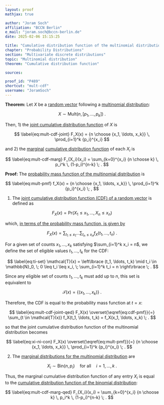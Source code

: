 ```yaml
---
layout: proof
mathjax: true

author: "Joram Soch"
affiliation: "BCCN Berlin"
e_mail: "joram.soch@bccn-berlin.de"
date: 2025-02-06 15:15:25

title: "Cumulative distribution function of the multinomial distribution"
chapter: "Probability Distributions"
section: "Multivariate discrete distributions"
topic: "Multinomial distribution"
theorem: "Cumulative distribution function"

sources:

proof_id: "P489"
shortcut: "mult-cdf"
username: "JoramSoch"
---
```



**Theorem:** Let $X$ be a [random vector](/D/rvec) following a [multinomial distribution](/D/mult):

$$ \label{eq:mult}
X \sim \mathrm{Mult}(n,\left[p_1, \ldots, p_k \right]) \; .
$$

Then, 1) the [joint cumulative distribution function](/D/cdf-joint) of $X$ is

$$ \label{eq:mult-cdf-joint}
F_X(x) = {n \choose {x_1, \ldots, x_k}} \, \prod_{i=1}^k {p_i}^{x_i}
$$

and 2) the [marginal](/D/dist-marg) [cumulative distribution function](/D/cdf) of each $X_i$ is

$$ \label{eq:mult-cdf-marg}
F_{X_i}(x_i) = \sum_{k=0}^{x_i} {n \choose k} \, p_i^k \, (1-p_i)^{n-k} \; .
$$


**Proof:** The [probability mass function of the multinomial distribution](/P/mult-pmf) is

$$ \label{eq:mult-pmf}
f_X(x) = {n \choose {x_1, \ldots, x_k}} \, \prod_{i=1}^k {p_i}^{x_i} \; ,
$$

1) The [joint cumulative distribution function (CDF) of a random vector](/D/cdf-joint) is defined as

$$ \label{eq:cdf-joint}
F_X(x) = \mathrm{Pr}(X_1 \leq x_1, \ldots, X_n \leq x_n)
$$

which, [in terms of the probability mass function, is given by](/P/cdf-pmf)

$$ \label{eq:cdf-pmf}
F_X(x) = \sum_{t_1 \leq x_1} \ldots \sum_{t_n \leq x_n} f_X(t_1, \ldots, t_n) \; .
$$

For a given set of counts $x_1, \ldots, x_k$ satisfying $\sum_{i=1}^k x_i = n$, we define the set of eligible values $t_1, \ldots, t_k$ for the CDF:

$$ \label{eq:ti-set}
\mathcal{T}(x) = \left\lbrace (t_1, \ldots, t_k) \mid t_i \in \mathbb{N}_0, \; 0 \leq t_i \leq x_i, \; \sum_{i=1}^k t_i = n \right\rbrace \; .
$$

Since any eligible set of counts $t_1, \ldots, t_k$ must add up to $n$, this set is equivalent to

$$ \label{eq:ti-set-eq}
\mathcal{T}(x) = \left\lbrace (x_1, \ldots, x_k) \right\rbrace \; .
$$

Therefore, the CDF is equal to the probability mass function at $t = x$:

$$ \label{eq:mult-cdf-joint-qed}
F_X(x) \overset{\eqref{eq:cdf-pmf}}{=} \sum_{t \in \mathcal{T}(x)} f_X(t_1, \ldots, t_k) = f_X(x_1, \ldots, x_k) \; .
$$

so that the joint cumulative distribution function of the multinomial distribution becomes

$$ \label{eq:xi-ni-con}
F_X(x) \overset{\eqref{eq:mult-pmf}}{=} {n \choose {x_1, \ldots, x_k}} \, \prod_{i=1}^k {p_i}^{x_i} \; .
$$

2) The [marginal distributions for the multinomial distribution](/P/mult-marg) are

$$ \label{eq:mult-marg}
X_i \sim \mathrm{Bin}(n, p_i)
\quad \text{for all} \quad
i = 1, \ldots, k \; .
$$

Thus, the marginal cumulative distribution function of any entry $X_i$ is equal to the [cumulative distribution function of the binomial distribution](/P/bin-cdf):

$$ \label{eq:mult-cdf-marg-qed}
F_{X_i}(x_i) = \sum_{k=0}^{x_i} {n \choose k} \, p_i^k \, (1-p_i)^{n-k} \; .
$$